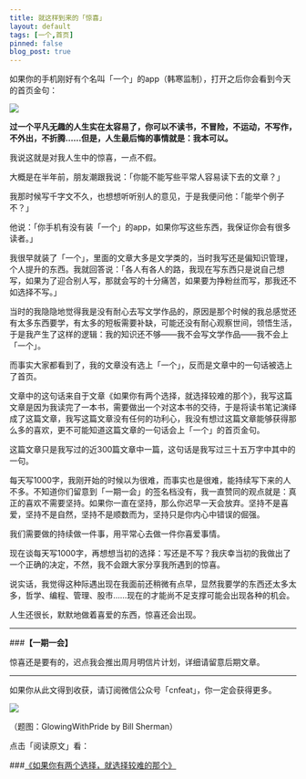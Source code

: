 ```yaml
---
title: 就这样到来的「惊喜」
layout: default
tags: [一个,首页]
pinned: false
blog_post: true
---
```


如果你的手机刚好有个名叫「一个」的app（韩寒监制），打开之后你会看到今天的首页金句：

![](http://7d9mjz.com1.z0.glb.clouddn.com/2074543878.jpg)

**过一个平凡无趣的人生实在太容易了，你可以不读书，不冒险，不运动，不写作，不外出，不折腾……但是，人生最后悔的事情就是：我本可以。**

我说这就是对我人生中的惊喜，一点不假。

大概是在半年前，朋友潮跟我说：「你能不能写些平常人容易读下去的文章？」

我那时候写千字文不久，也想想听听别人的意见，于是我便问他：「能举个例子不？」

他说：「你手机有没有装「一个」的app，如果你写这些东西，我保证你会有很多读者。」

我很早就装了「一个」，里面的文章大多是文学类的，当时我写还是偏知识管理，个人提升的东西。我就回答说：「各人有各人的路，我现在写东西只是说自己想写，如果为了迎合别人写，那就会写的十分痛苦，如果要为挣粉丝而写，那我还不如选择不写。」

当时的我隐隐地觉得我是没有耐心去写文学作品的，原因是那个时候的我总感觉还有太多东西要学，有太多的短板需要补缺，可能还没有耐心观察世间，领悟生活，于是我产生了这样的逻辑：我的知识还不够——我不会写文学作品——我不会上「一个」。

而事实大家都看到了，我的文章没有选上「一个」，反而是文章中的一句话被选上了首页。

文章中的这句话来自于文章《如果你有两个选择，就选择较难的那个》，我写这篇文章是因为我读完了一本书，需要做出一个对这本书的交待，于是将读书笔记演绎成了这篇文章，我写这篇文章没有任何的功利心，我没有想过这篇文章能够获得那么多的喜欢，更不可能知道这篇文章的一句话会上「一个」的首页金句。

这篇文章只是我写过的近300篇文章中一篇，这句话是我写过三十五万字中其中的一句。

每天写1000字，我刚开始的时候以为很难，而事实也是很难，能持续写下来的人不多。不知道你们留意到「一期一会」的签名档没有，我一直赞同的观点就是：真正的喜欢不需要坚持。如果你一直在坚持，那么你迟早一天会放弃。坚持不是喜爱，坚持不是自然，坚持不是顺数而为，坚持只是你内心中错误的倔强。

我们需要做的持续做一件事，用平常心去做一件你喜爱事情。

现在谈每天写1000字，再想想当初的选择：写还是不写？我庆幸当初的我做出了一个正确的决定，不然，我不会跟大家分享我所遇到的惊喜。

说实话，我觉得这种际遇出现在我面前还稍微有点早，显然我要学的东西还太多太多，哲学、编程、管理、股市……现在的才能尚不足支撑可能会出现各种的机会。

人生还很长，默默地做着喜爱的东西，惊喜还会出现。


---

###**【一期一会】**

惊喜还是要有的，迟点我会推出周月明信片计划，详细请留意后期文章。


----

如果你从此文得到收获，请订阅微信公众号「cnfeat」，你一定会获得更多。

![](http://cnfeat.qiniudn.com/2014-12-11-2.jpg)

（题图：GlowingWithPride by Bill Sherman）

点击「阅读原文」看：

###[《如果你有两个选择，就选择较难的那个》](http://www.jianshu.com/p/afe34ef782d7)







